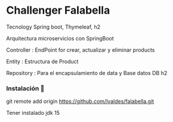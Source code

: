 # Challenger Falabella
Tecnology Spring boot, Thymeleaf, h2

Arquitectura microservicios con SpringBoot

Controller : EndPoint for crear, actualizar y eliminar products 

Entity :  Estructura de Product

Repository :  Para el encapsulamiento de data y Base datos DB h2

### Instalación 🔧

git remote add origin https://github.com/lvaldes/falabella.git

Tener instalado jdk 15
